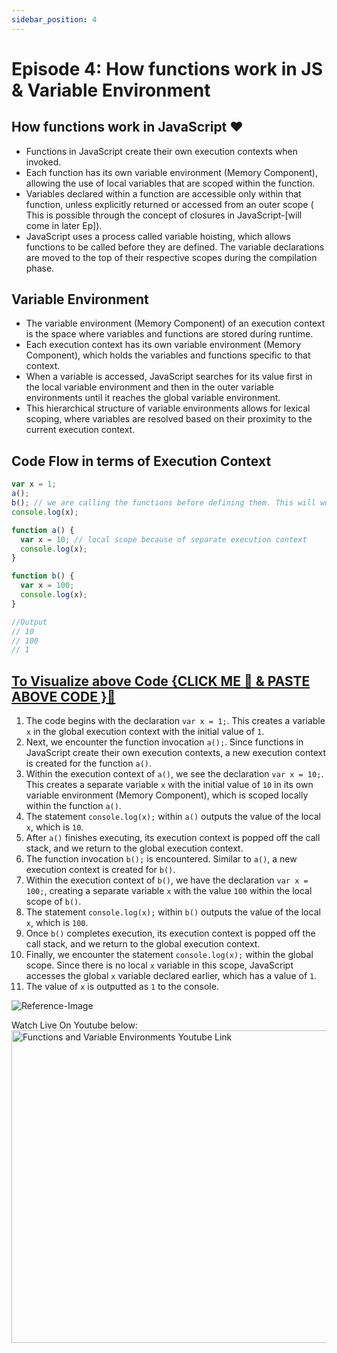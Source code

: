 ```yaml
---
sidebar_position: 4
---
```


# Episode 4: How functions work in JS & Variable Environment 

## How functions work in JavaScript ❤️

- Functions in JavaScript create their own execution contexts when invoked.
- Each function has its own variable environment (Memory Component), allowing the use of local variables that are scoped within the function.
- Variables declared within a function are accessible only within that function, unless explicitly returned or accessed from an outer scope ( This is possible through the concept of closures in JavaScript-[will come in later Ep]).
- JavaScript uses a process called variable hoisting, which allows functions to be called before they are defined. The variable declarations are moved to the top of their respective scopes during the compilation phase.

## Variable Environment

- The variable environment (Memory Component) of an execution context is the space where variables and functions are stored during runtime.
- Each execution context has its own variable environment (Memory Component), which holds the variables and functions specific to that context.
- When a variable is accessed, JavaScript searches for its value first in the local variable environment and then in the outer variable environments until it reaches the global variable environment.
- This hierarchical structure of variable environments allows for lexical scoping, where variables are resolved based on their proximity to the current execution context.

## Code Flow in terms of Execution Context

```js
var x = 1;
a();
b(); // we are calling the functions before defining them. This will work properly, as seen in Hoisting.
console.log(x);

function a() {
  var x = 10; // local scope because of separate execution context
  console.log(x);
}

function b() {
  var x = 100;
  console.log(x);
}

//Output
// 10
// 100
// 1
```

## [To Visualize above Code {CLICK ME 🥹 & PASTE ABOVE CODE }🔗](https://ui.dev/javascript-visualizer)

1. The code begins with the declaration `var x = 1;`. This creates a variable `x` in the global execution context with the initial value of `1`.
2. Next, we encounter the function invocation `a();`. Since functions in JavaScript create their own execution contexts, a new execution context is created for the function `a()`.
3. Within the execution context of `a()`, we see the declaration `var x = 10;`. This creates a separate variable `x` with the initial value of `10` in its own variable environment (Memory Component), which is scoped locally within the function `a()`.
4. The statement `console.log(x);` within `a()` outputs the value of the local `x`, which is `10`.
5. After `a()` finishes executing, its execution context is popped off the call stack, and we return to the global execution context.
6. The function invocation `b();` is encountered. Similar to `a()`, a new execution context is created for `b()`.
7. Within the execution context of `b()`, we have the declaration `var x = 100;`, creating a separate variable `x` with the value `100` within the local scope of `b()`.
8. The statement `console.log(x);` within `b()` outputs the value of the local `x`, which is `100`.
9. Once `b()` completes execution, its execution context is popped off the call stack, and we return to the global execution context.
10. Finally, we encounter the statement `console.log(x);` within the global scope. Since there is no local `x` variable in this scope, JavaScript accesses the global `x` variable declared earlier, which has a value of `1`.
11. The value of `x` is outputted as `1` to the console.

![Reference-Image](https://miro.medium.com/v2/resize:fit:1100/format:webp/1*DGoh2eLn6nzskdQb9rHWxQ.jpeg)


Watch Live On Youtube below:
<a href="https://www.youtube.com/watch?v=gSDncyuGw0s&ab_channel=AkshaySaini" target="_blank"><img src="https://img.youtube.com/vi/gSDncyuGw0s/0.jpg"  width="550" height="500"
alt="Functions and Variable Environments Youtube Link"/></a>